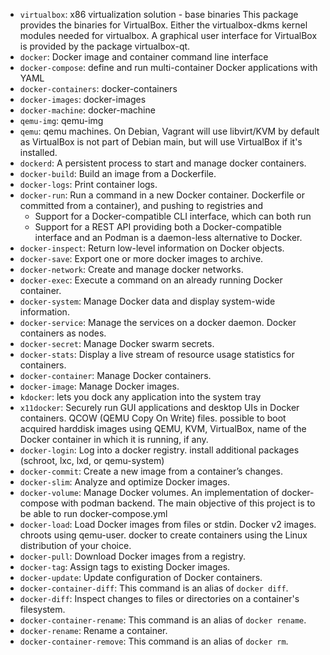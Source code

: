 - `virtualbox`:  x86 virtualization solution - base binaries
 This package provides the binaries for VirtualBox. Either the virtualbox-dkms
 kernel modules needed for virtualbox. A graphical user interface for
 VirtualBox is provided by the package virtualbox-qt.
- `docker`: Docker image and container command line interface
- `docker-compose`:  define and run multi-container Docker applications with YAML
- `docker-containers`: docker-containers
- `docker-images`: docker-images
- `docker-machine`: docker-machine
- `qemu-img`: qemu-img
- `qemu`: qemu
 machines. On Debian, Vagrant will use libvirt/KVM by default as VirtualBox is
 not part of Debian main, but will use VirtualBox if it's installed.
- `dockerd`: A persistent process to start and manage docker containers.
- `docker-build`: Build an image from a Dockerfile.
- `docker-logs`: Print container logs.
- `docker-run`: Run a command in a new Docker container.
    Dockerfile or committed from a container), and pushing to registries and
  * Support for a Docker-compatible CLI interface, which can both run
  * Support for a REST API providing both a Docker-compatible interface and an
 Podman is a daemon-less alternative to Docker.
- `docker-inspect`: Return low-level information on Docker objects.
- `docker-save`: Export one or more docker images to archive.
- `docker-network`: Create and manage docker networks.
- `docker-exec`: Execute a command on an already running Docker container.
- `docker-system`: Manage Docker data and display system-wide information.
- `docker-service`: Manage the services on a docker daemon.
 Docker containers as nodes.
- `docker-secret`: Manage Docker swarm secrets.
- `docker-stats`: Display a live stream of resource usage statistics for containers.
- `docker-container`: Manage Docker containers.
- `docker-image`: Manage Docker images.
- `kdocker`:  lets you dock any application into the system tray
- `x11docker`: Securely run GUI applications and desktop UIs in Docker containers.
 QCOW (QEMU Copy On Write) files.
 possible to boot acquired harddisk images using QEMU, KVM, VirtualBox,
 name of the Docker container in which it is running, if any.
- `docker-login`: Log into a docker registry.
 install additional packages (schroot, lxc, lxd, or qemu-system)
- `docker-commit`: Create a new image from a container’s changes.
- `docker-slim`: Analyze and optimize Docker images.
- `docker-volume`: Manage Docker volumes.
 An implementation of docker-compose with podman backend.
 The main objective of this project is to be able to run docker-compose.yml
- `docker-load`: Load Docker images from files or stdin.
 Docker v2 images.
 chroots using qemu-user.
 docker to create containers using the Linux distribution of your choice.
- `docker-pull`: Download Docker images from a registry.
- `docker-tag`: Assign tags to existing Docker images.
- `docker-update`: Update configuration of Docker containers.
- `docker-container-diff`: This command is an alias of `docker diff`.
- `docker-diff`: Inspect changes to files or directories on a container's filesystem.
- `docker-container-rename`: This command is an alias of `docker rename`.
- `docker-rename`: Rename a container.
- `docker-container-remove`: This command is an alias of `docker rm`.
